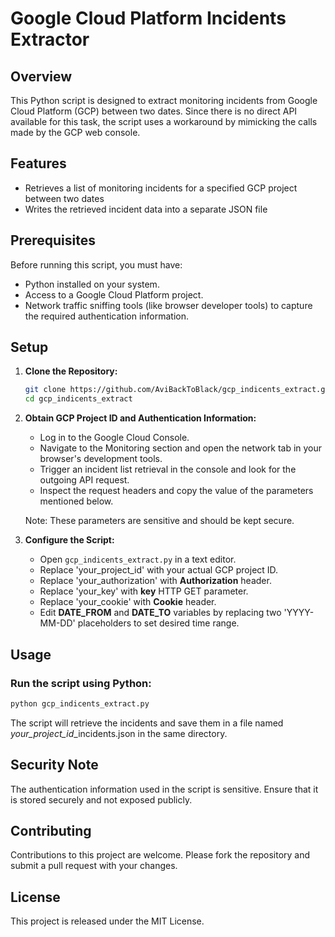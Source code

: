 # Google Cloud Platform Incidents Extractor

## Overview
This Python script is designed to extract monitoring incidents from Google Cloud Platform (GCP) between two dates. Since there is no direct API available for this task, the script uses a workaround by mimicking the calls made by the GCP web console. 

## Features
- Retrieves a list of monitoring incidents for a specified GCP project between two dates
- Writes the retrieved incident data into a separate JSON file

## Prerequisites
Before running this script, you must have:
- Python installed on your system.
- Access to a Google Cloud Platform project.
- Network traffic sniffing tools (like browser developer tools) to capture the required authentication information.

## Setup
1. **Clone the Repository:**
   ```bash
   git clone https://github.com/AviBackToBlack/gcp_indicents_extract.git
   cd gcp_indicents_extract
   ```

2. **Obtain GCP Project ID and Authentication Information:**
   - Log in to the Google Cloud Console.
   - Navigate to the Monitoring section and open the network tab in your browser's development tools.
   - Trigger an incident list retrieval in the console and look for the outgoing API request.
   - Inspect the request headers and copy the value of the parameters mentioned below.
   
   Note: These parameters are sensitive and should be kept secure.

3. **Configure the Script:**
   - Open `gcp_indicents_extract.py` in a text editor.
   - Replace 'your_project_id' with your actual GCP project ID.
   - Replace 'your_authorization' with **Authorization** header.
   - Replace 'your_key' with **key** HTTP GET parameter.
   - Replace 'your_cookie' with **Cookie** header.
   - Edit **DATE_FROM** and **DATE_TO** variables by replacing two 'YYYY-MM-DD' placeholders to set desired time range.

## Usage

### Run the script using Python:

```bash
python gcp_indicents_extract.py
```

The script will retrieve the incidents and save them in a file named *your_project_id*_incidents.json in the same directory.

## Security Note
The authentication information used in the script is sensitive. Ensure that it is stored securely and not exposed publicly.

## Contributing
Contributions to this project are welcome. Please fork the repository and submit a pull request with your changes.

## License
This project is released under the MIT License.
